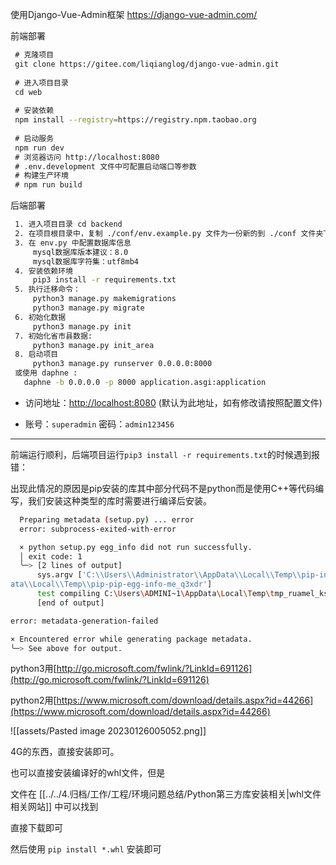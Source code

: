 
使用Django-Vue-Admin框架 https://django-vue-admin.com/


前端部署

```bash
 # 克隆项目  
 git clone https://gitee.com/liqianglog/django-vue-admin.git  
 ​  
 # 进入项目目录  
 cd web  
 ​  
 # 安装依赖  
 npm install --registry=https://registry.npm.taobao.org  
 ​  
 # 启动服务  
 npm run dev  
 # 浏览器访问 http://localhost:8080  
 # .env.development 文件中可配置启动端口等参数  
 # 构建生产环境  
 # npm run build
```

后端部署

```bash
 1. 进入项目目录 cd backend  
 2. 在项目根目录中，复制 ./conf/env.example.py 文件为一份新的到 ./conf 文件夹下，并重命名为 env.py  
 3. 在 env.py 中配置数据库信息  
     mysql数据库版本建议：8.0  
     mysql数据库字符集：utf8mb4  
 4. 安装依赖环境  
     pip3 install -r requirements.txt  
 5. 执行迁移命令：  
     python3 manage.py makemigrations  
     python3 manage.py migrate  
 6. 初始化数据  
     python3 manage.py init  
 7. 初始化省市县数据:  
     python3 manage.py init_area  
 8. 启动项目  
     python3 manage.py runserver 0.0.0.0:8000  
 或使用 daphne :  
   daphne -b 0.0.0.0 -p 8000 application.asgi:application
```

-   访问地址：[http://localhost:8080](http://localhost:8080/) (默认为此地址，如有修改请按照配置文件)
    
-   账号：`superadmin` 密码：`admin123456`


---

前端运行顺利，后端项目运行`pip3 install -r requirements.txt`的时候遇到报错：

出现此情况的原因是pip安装的库其中部分代码不是python而是使用C++等代码编写，我们安装这种类型的库时需要进行编译后安装。

```bash
  Preparing metadata (setup.py) ... error
  error: subprocess-exited-with-error

  × python setup.py egg_info did not run successfully.
  │ exit code: 1
  ╰─> [2 lines of output]
      sys.argv ['C:\\Users\\Administrator\\AppData\\Local\\Temp\\pip-install-oxhquo35\\ruamel-yaml-clib_a53b6d55360a46c3b1773d869e6762d0\\setup.py', 'egg_info', '--egg-base', 'C:\\Users\\Administrator\\AppD
ata\\Local\\Temp\\pip-pip-egg-info-me_q3xdr']
      test compiling C:\Users\ADMINI~1\AppData\Local\Temp\tmp_ruamel_ksgv1r6k\test_ruamel_yaml.c -> test_ruamel_yaml Exception: Microsoft Visual C++ 14.0 or greater is required. Get it with "Microsoft C++ Build Tools": https://visualstudio.microsoft.com/visual-cpp-build-tools/
      [end of output]

error: metadata-generation-failed

× Encountered error while generating package metadata.
╰─> See above for output.
```



python3用[http://go.microsoft.com/fwlink/?LinkId=691126](http://go.microsoft.com/fwlink/?LinkId=691126) 

python2用[https://www.microsoft.com/download/details.aspx?id=44266](https://www.microsoft.com/download/details.aspx?id=44266)


![[assets/Pasted image 20230126005052.png]]

4G的东西，直接安装即可。




也可以直接安装编译好的whl文件，但是

文件在 [[../../4.归档/工作/工程/环境问题总结/Python第三方库安装相关|whl文件相关网站]] 中可以找到

直接下载即可

然后使用 `pip install *.whl` 安装即可

